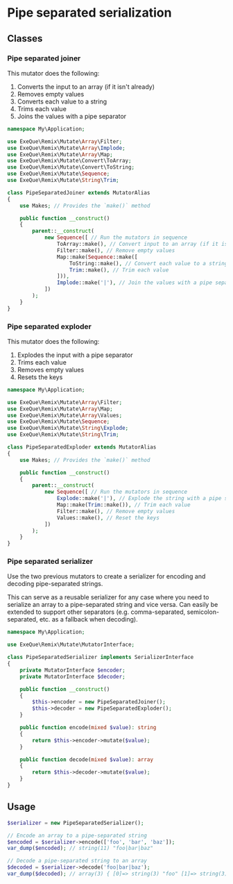 # Pipe separated serialization

## Classes

### Pipe separated joiner

This mutator does the following:
1. Converts the input to an array (if it isn't already)
2. Removes empty values
3. Converts each value to a string
4. Trims each value
5. Joins the values with a pipe separator

```php
namespace My\Application;

use ExeQue\Remix\Mutate\Array\Filter;
use ExeQue\Remix\Mutate\Array\Implode;
use ExeQue\Remix\Mutate\Array\Map;
use ExeQue\Remix\Mutate\Convert\ToArray;
use ExeQue\Remix\Mutate\Convert\ToString;
use ExeQue\Remix\Mutate\Sequence;
use ExeQue\Remix\Mutate\String\Trim;

class PipeSeparatedJoiner extends MutatorAlias
{
    use Makes; // Provides the `make()` method

    public function __construct()
    {
        parent::__construct(
            new Sequence([ // Run the mutators in sequence
                ToArray::make(), // Convert input to an array (if it isn't already)
                Filter::make(), // Remove empty values
                Map::make(Sequence::make([
                    ToString::make(), // Convert each value to a string
                    Trim::make(), // Trim each value
                ])),
                Implode::make('|'), // Join the values with a pipe separator
            ])
        );
    }
}
```

### Pipe separated exploder

This mutator does the following:
1. Explodes the input with a pipe separator
2. Trims each value
3. Removes empty values
4. Resets the keys

```php
namespace My\Application;

use ExeQue\Remix\Mutate\Array\Filter;
use ExeQue\Remix\Mutate\Array\Map;
use ExeQue\Remix\Mutate\Array\Values;
use ExeQue\Remix\Mutate\Sequence;
use ExeQue\Remix\Mutate\String\Explode;
use ExeQue\Remix\Mutate\String\Trim;

class PipeSeparatedExploder extends MutatorAlias
{
    use Makes; // Provides the `make()` method

    public function __construct()
    {
        parent::__construct(
            new Sequence([ // Run the mutators in sequence
                Explode::make('|'), // Explode the string with a pipe separator
                Map::make(Trim::make()), // Trim each value
                Filter::make(), // Remove empty values
                Values::make(), // Reset the keys
            ])
        );
    }
}
```

### Pipe separated serializer

Use the two previous mutators to create a serializer for encoding and decoding pipe-separated strings.

This can serve as a reusable serializer for any case where you need to serialize an array to a pipe-separated string and vice versa.
Can easily be extended to support other separators (e.g. comma-separated, semicolon-separated, etc. as a fallback when decoding).

```php
namespace My\Application;

use ExeQue\Remix\Mutate\MutatorInterface;

class PipeSeparatedSerializer implements SerializerInterface
{
    private MutatorInterface $encoder;
    private MutatorInterface $decoder;

    public function __construct()
    {
        $this->encoder = new PipeSeparatedJoiner();
        $this->decoder = new PipeSeparatedExploder();
    }

    public function encode(mixed $value): string
    {
        return $this->encoder->mutate($value);
    }

    public function decode(mixed $value): array
    {
        return $this->decoder->mutate($value);
    }
}
```

## Usage

```php
$serializer = new PipeSeparatedSerializer();

// Encode an array to a pipe-separated string
$encoded = $serializer->encode(['foo', 'bar', 'baz']);
var_dump($encoded); // string(11) "foo|bar|baz"

// Decode a pipe-separated string to an array
$decoded = $serializer->decode('foo|bar|baz');
var_dump($decoded); // array(3) { [0]=> string(3) "foo" [1]=> string(3) "bar" [2]=> string(3) "baz" }
```
